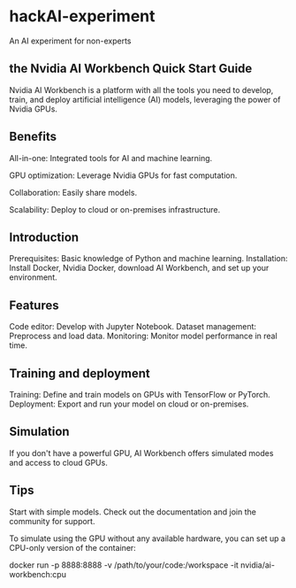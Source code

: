 # hackAI-experiment
An AI experiment for non-experts

## the Nvidia AI Workbench Quick Start Guide
Nvidia AI Workbench is a platform with all the tools you need to develop, train, and deploy artificial intelligence (AI) models, leveraging the power of Nvidia GPUs.

## Benefits
All-in-one: Integrated tools for AI and machine learning.

GPU optimization: Leverage Nvidia GPUs for fast computation.

Collaboration: Easily share models.

Scalability: Deploy to cloud or on-premises infrastructure.

## Introduction
Prerequisites: Basic knowledge of Python and machine learning.
Installation: Install Docker, Nvidia Docker, download AI Workbench, and set up your environment.

## Features
Code editor: Develop with Jupyter Notebook.
Dataset management: Preprocess and load data.
Monitoring: Monitor model performance in real time.

## Training and deployment
Training: Define and train models on GPUs with TensorFlow or PyTorch.
Deployment: Export and run your model on cloud or on-premises.

## Simulation
If you don't have a powerful GPU, AI Workbench offers simulated modes and access to cloud GPUs.

## Tips
Start with simple models.
Check out the documentation and join the community for support.

To simulate using the GPU without any available hardware, you can set up a CPU-only version of the container:

docker run -p 8888:8888 -v /path/to/your/code:/workspace -it nvidia/ai-workbench:cpu
